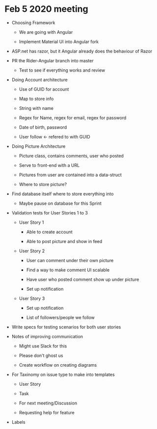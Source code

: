 # Feb 5 2020 meeting

<!-- FROM ISSUE #32
- [x] Progress with Angular/React tutorial
- [x] Choose Framework
- [x] Choose Dev Environment
- [x] ASP.net Core difference
- [x] Structure of Architecture, Interface, Class designs (tools to use...)
- [x] Re-use existing code to accelerate dev
- [x] Remind: Validation tests for User Stories 1 to 3
- [x] Remind: Break down User Stories tasks
-->

* Choosing Framework

  * We are going with Angular

  * Implement Material UI into Angular fork

* ASP.net has razor, but it Angular already does the behaviour of Razor

* PR the Rider-Angular branch into master

  * Test to see if everything works and review

* Doing Account architecture

  * Use of GUID for account

  * Map to store info

  * String with name

  * Regex for Name,  regex for email, regex for password

  * Date of birth, password

  * User follow <- refered to with GUID

* Doing Picture Architecture

  * Picture class, contains comments, user who posted
  
  * Serve to front-end with a URL

  * Pictures from user are contained into a data-struct

  * Where to store picture?

* Find database itself where to store everything into

  * Maybe pause on database for this Sprint

* Validation tests for User Stories 1 to 3

  * User Story 1

    * Able to create account

    * Able to post picture and show in feed

  * User Story 2

    * User can comment under their own picture

    * Find a way to make comment UI scalable
    
    * Have user who posted comment show up under picture

    * Set up notification

  * User Story 3 

    * Set up notification

    * List of followers/people we follow

* Write specs for testing scenarios for both user stories

* Notes of improving communication

  * Might use Slack for this

  * Please don't ghost us

  * Create workflow on creating diagrams

* For Taxinomy on issue type to make into templates

  * User Story

  * Task

  * For next meeting/Discussion

  * Requesting help for feature

* Labels
